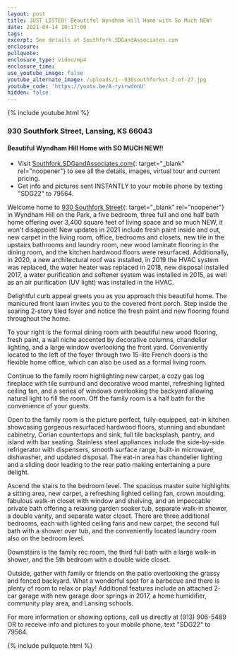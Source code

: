 ```yaml
---
layout: post
title: JUST LISTED! Beautiful Wyndham Hill Home with So Much NEW!
date: 2021-04-14 10:17:00
tags:
excerpt: See details at Southfork.SDGandAssociates.com
enclosure:
pullquote:
enclosure_type: video/mp4
enclosure_time:
use_youtube_image: false
youtube_alternate_image: /uploads/1--930southforkst-2-of-27.jpg
youtube_code: 'https://youtu.be/A-ryirwdnnU'
hidden: false
---
```

{% include youtube.html %}

### 930 Southfork Street, Lansing, KS 66043

#### Beautiful Wyndham Hill Home with SO MUCH NEW\!\!

* Visit [Southfork.SDGandAssociates.com](http://southfork.sdgandassociates.com){: target="_blank" rel="noopener"} to see all the details, images, virtual tour and current pricing.
* Get info and pictures sent INSTANTLY to your mobile phone by texting "SDG22" to 79564.

Welcome home to [930 Southfork Street](http://southfork.sdgandassociates.com){: target="_blank" rel="noopener"} in Wyndham Hill on the Park, a five bedroom, three full and one half bath home offering over 3,400 square feet of living space and so much NEW, it won't disappoint\! New updates in 2021 include fresh paint inside and out, new carpet in the living room, office, bedrooms and closets, new tile in the upstairs bathrooms and laundry room, new wood laminate flooring in the dining room, and the kitchen hardwood floors were resurfaced. Additionally, in 2020, a new architectural roof was installed, in 2019 the HVAC system was replaced, the water heater was replaced in 2018, new disposal installed 2017, a water purification and softener system was installed in 2015, as well as an air purification (UV light) was installed in the HVAC.

Delightful curb appeal greets you as you approach this beautiful home. The manicured front lawn invites you to the covered front porch. Step inside the soaring 2-story tiled foyer and notice the fresh paint and new flooring found throughout the home.

To your right is the formal dining room with beautiful new wood flooring, fresh paint, a wall niche accented by decorative columns, chandelier lighting, and a large window overlooking the front yard. Conveniently located to the left of the foyer through two 15-lite French doors is the flexible home office, which can also be used as a formal living room.

Continue to the family room highlighting new carpet, a cozy gas log fireplace with tile surround and decorative wood mantel, refreshing lighted ceiling fan, and a series of windows overlooking the backyard allowing natural light to fill the room. Off the family room is a half bath for the convenience of your guests.

Open to the family room is the picture perfect, fully-equipped, eat-in kitchen showcasing gorgeous resurfaced hardwood floors, stunning and abundant cabinetry, Corian countertops and sink, full tile backsplash, pantry, and island with bar seating. Stainless steel appliances include the side-by-side refrigerator with dispensers, smooth surface range, built-in microwave, dishwasher, and updated disposal. The eat-in area has chandelier lighting and a sliding door leading to the rear patio making entertaining a pure delight.

Ascend the stairs to the bedroom level. The spacious master suite highlights a sitting area, new carpet, a refreshing lighted ceiling fan, crown moulding, fabulous walk-in closet with window and shelving, and an impeccable private bath offering a relaxing garden soaker tub, separate walk-in shower, a double vanity, and separate water closet. There are three additional bedrooms, each with lighted ceiling fans and new carpet, the second full bath with a shower over tub, and the conveniently located laundry room also on the bedroom level.

Downstairs is the family rec room, the third full bath with a large walk-in shower, and the 5th bedroom with a double wide closet.

Outside, gather with family or friends on the patio overlooking the grassy and fenced backyard. What a wonderful spot for a barbecue and there is plenty of room to relax or play\! Additional features include an attached 2-car garage with new garage door springs in 2017, a home humidifier, community play area, and Lansing schools.

For more information or showing options, call us directly at (913) 906-5489 OR to receive info and pictures to your mobile phone, text "SDG22" to 79564.

{% include pullquote.html %}

